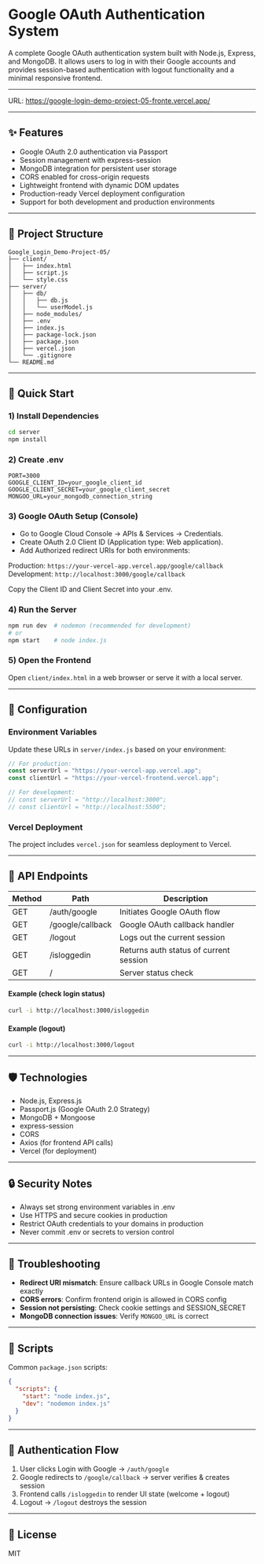 # Google OAuth Authentication System
A complete Google OAuth authentication system built with Node.js, Express, and MongoDB. It allows users to log in with their Google accounts and provides session-based authentication with logout functionality and a minimal responsive frontend.

---
URL: https://google-login-demo-project-05-fronte.vercel.app/

---

## ✨ Features
- Google OAuth 2.0 authentication via Passport  
- Session management with express-session  
- MongoDB integration for persistent user storage  
- CORS enabled for cross-origin requests  
- Lightweight frontend with dynamic DOM updates  
- Production-ready Vercel deployment configuration  
- Support for both development and production environments  

---

## 📁 Project Structure
```text
Google_Login_Demo-Project-05/
├── client/
│   ├── index.html
│   ├── script.js
│   └── style.css
├── server/
│   ├── db/
│   │   ├── db.js
│   │   └── userModel.js
│   ├── node_modules/
│   ├── .env
│   ├── index.js
│   ├── package-lock.json
│   ├── package.json
│   ├── vercel.json
│   └── .gitignore
└── README.md
```

---

## 🚀 Quick Start
### 1) Install Dependencies
```bash
cd server
npm install
```

### 2) Create .env
```text
PORT=3000
GOOGLE_CLIENT_ID=your_google_client_id
GOOGLE_CLIENT_SECRET=your_google_client_secret
MONGOO_URL=your_mongodb_connection_string
```

### 3) Google OAuth Setup (Console)  
- Go to Google Cloud Console → APIs & Services → Credentials.  
- Create OAuth 2.0 Client ID (Application type: Web application).  
- Add Authorized redirect URIs for both environments:  

Production: `https://your-vercel-app.vercel.app/google/callback`  
Development: `http://localhost:3000/google/callback`  

Copy the Client ID and Client Secret into your .env.  

### 4) Run the Server
```bash
npm run dev  # nodemon (recommended for development)
# or
npm start    # node index.js
```

### 5) Open the Frontend  
Open `client/index.html` in a web browser or serve it with a local server.  

---

## 🔧 Configuration
### Environment Variables  
Update these URLs in `server/index.js` based on your environment:  

```javascript
// For production:
const serverUrl = "https://your-vercel-app.vercel.app";
const clientUrl = "https://your-vercel-frontend.vercel.app";

// For development:
// const serverUrl = "http://localhost:3000";
// const clientUrl = "http://localhost:5500";
```

### Vercel Deployment  
The project includes `vercel.json` for seamless deployment to Vercel.  

---

## 🚪 API Endpoints
| Method | Path             | Description                          |
|--------|------------------|--------------------------------------|
| GET    | /auth/google     | Initiates Google OAuth flow          |
| GET    | /google/callback | Google OAuth callback handler        |
| GET    | /logout          | Logs out the current session         |
| GET    | /isloggedin      | Returns auth status of current session |
| GET    | /                | Server status check                  |

#### Example (check login status)
```bash
curl -i http://localhost:3000/isloggedin
```

#### Example (logout)
```bash
curl -i http://localhost:3000/logout
```

---

## 🛡️ Technologies
- Node.js, Express.js  
- Passport.js (Google OAuth 2.0 Strategy)  
- MongoDB + Mongoose  
- express-session  
- CORS  
- Axios (for frontend API calls)  
- Vercel (for deployment)  

---

## 🔒 Security Notes
- Always set strong environment variables in .env  
- Use HTTPS and secure cookies in production  
- Restrict OAuth credentials to your domains in production  
- Never commit .env or secrets to version control  

---

## 🐛 Troubleshooting
- **Redirect URI mismatch**: Ensure callback URLs in Google Console match exactly  
- **CORS errors**: Confirm frontend origin is allowed in CORS config  
- **Session not persisting**: Check cookie settings and SESSION_SECRET  
- **MongoDB connection issues**: Verify `MONGOO_URL` is correct  

---

## 📝 Scripts
Common `package.json` scripts:
```json
{
  "scripts": {
    "start": "node index.js",
    "dev": "nodemon index.js"
  }
}
```

---

## 🔄 Authentication Flow  
1. User clicks Login with Google → `/auth/google`  
2. Google redirects to `/google/callback` → server verifies & creates session  
3. Frontend calls `/isloggedin` to render UI state (welcome + logout)  
4. Logout → `/logout` destroys the session  

---

## 📄 License  
MIT
